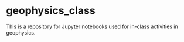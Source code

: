 # geophysics_class
This is a repository for Jupyter notebooks used for in-class activities in geophysics.

